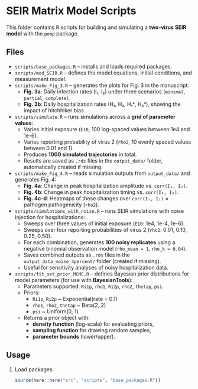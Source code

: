 # SEIR Matrix Model Scripts

This folder contains R scripts for building and simulating a **two-virus SEIR model** with the `pomp` package.

## Files
- `scripts/base_packages.R` – installs and loads required packages.  
- `scripts/mod_SEIR.R` – defines the model equations, initial conditions, and measurement model.
- `scripts/make_Fig_3.R` – generates the plots for Fig. 3 in the manuscript:  
  - **Fig. 3a**: Daily infection rates (I₁, I₂) under three scenarios (`minimal`, `partial`, `complete`).  
  - **Fig. 3b**: Daily hospitalization rates (H₁, H₂, H₁ᵒ, H₂ᵒ), showing the impact of hitchhiker bias.
- `scripts/simulate.R` – runs simulations across a **grid of parameter values**:  
  - Varies initial exposure (`E10`, 100 log-spaced values between 1e4 and 1e-6).  
  - Varies reporting probability of virus 2 (`rho2`, 10 evenly spaced values between 0.01 and 1).  
  - Produces **1000 simulated trajectories** in total.  
  - Results are saved as `.rds` files in the `output_data/` folder, automatically created if missing.
- `scripts/make_Fig_4.R` – reads simulation outputs from `output_data/` and generates Fig. 4:  
  - **Fig. 4a**: Change in peak hospitalization amplitude vs. `corr(I₁, I₂)`.  
  - **Fig. 4b**: Change in peak hospitalization timing vs. `corr(I₁, I₂)`.  
  - **Fig. 4c–d**: Heatmaps of these changes over `corr(I₁, I₂)` × pathogen pathogenicity (`rho2`).
- `scripts/simulations_with_noise.R` – runs SEIR simulations with noise injection for hospitalizations:  
  - Sweeps over three values of initial exposure (`E10`: 1e4, 1e-4, 1e-6).  
  - Sweeps over four reporting probabilities of virus 2 (`rho2`: 0.01, 0.10, 0.25, 0.50).  
  - For each combination, generates **100 noisy replicates** using a negative binomial observation model (`rho_mean = 1`, `rho_k = 0.04`).  
  - Saves combined outputs as `.rds` files in the `output_data_noise_4percent/` folder (created if missing).  
  - Useful for sensitivity analyses of noisy hospitalization data.
- `scripts/fit_set_prior_MCMC.R` – defines Bayesian prior distributions for model parameters (for use with **BayesianTools**):  
  - Parameters supported: `Ri1p`, `rho1`, `Ri2p`, `rho2`, `thetap`, `psi`.  
  - Priors:  
    - `Ri1p`, `Ri2p` ~ Exponential(rate = 0.1)  
    - `rho1`, `rho2`, `thetap` ~ Beta(2, 2)  
    - `psi` ~ Uniform(0, 1)  
  - Returns a prior object with:  
    - **density function** (log-scale) for evaluating priors,  
    - **sampling function** for drawing random samples,  
    - **parameter bounds** (lower/upper). 

## Usage
1. Load packages:
   ```r
   source(here::here("src", "scripts", "base_packages.R"))


